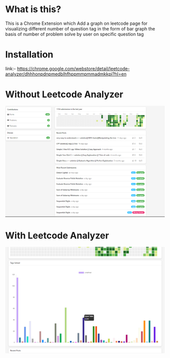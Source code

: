 # What is this?

This is a Chrome Extension which Add a graph on leetcode page for visualizing different number of question tag in the form of bar graph the basis of number of problem solve by user on specific question tag

# Installation

 link:- https://chrome.google.com/webstore/detail/leetcode-analyzer/dhhhonpdnpmedblhfhppmmpmmadmkkpi?hl=en

# Without Leetcode Analyzer

<img src="src/Images/without_extension.png">

# With Leetcode Analyzer

<img src="src/Images/with_extension.png">




